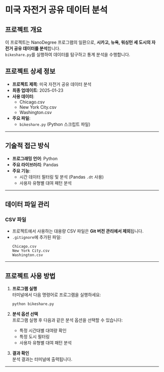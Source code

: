 # 미국 자전거 공유 데이터 분석

## 프로젝트 개요  
이 프로젝트는 NanoDegree 프로그램의 일환으로, **시카고, 뉴욕, 워싱턴 세 도시의 자전거 공유 데이터를 분석**합니다.  
`bikeshare.py`를 실행하여 데이터를 탐구하고 통계 분석을 수행합니다.

## 프로젝트 상세 정보  

- **프로젝트 제목**: 미국 자전거 공유 데이터 분석  
- **최종 업데이트**: 2025-01-23 
- **사용 데이터**:  
  - Chicago.csv  
  - New York City.csv  
  - Washington.csv  
- **주요 파일**:  
  - `bikeshare.py` (Python 스크립트 파일)

---

## 기술적 접근 방식  

- **프로그래밍 언어**: Python  
- **주요 라이브러리**: Pandas  
- **주요 기능**:  
  - 시간 데이터 필터링 및 분석 (Pandas `.dt` 사용)  
  - 사용자 유형별 대여 패턴 분석  

---

## 데이터 파일 관리  

### CSV 파일  
- 프로젝트에서 사용하는 대용량 CSV 파일은 **Git 버전 관리에서 제외**됩니다.  
- `.gitignore`에 추가된 파일:  
  ```plaintext
  Chicago.csv  
  New York City.csv  
  Washington.csv  
  ```

---

## 프로젝트 사용 방법  

1. **프로그램 실행**  
   터미널에서 다음 명령어로 프로그램을 실행하세요:  
   ```bash
   python bikeshare.py
   ```

2. **분석 옵션 선택**  
   프로그램 실행 후 다음과 같은 분석 옵션을 선택할 수 있습니다:  
   - 특정 시간대별 대여량 확인  
   - 특정 도시 필터링  
   - 사용자 유형별 대여 패턴 분석  

3. **결과 확인**  
   분석 결과는 터미널에 출력됩니다.  

---